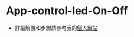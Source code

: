 # App-control-led-On-Off

* 詳細解說和步驟請參考我的[個人網站](https://roy051023.github.io/2017/07/04/App-Control-Led-On-Off/)